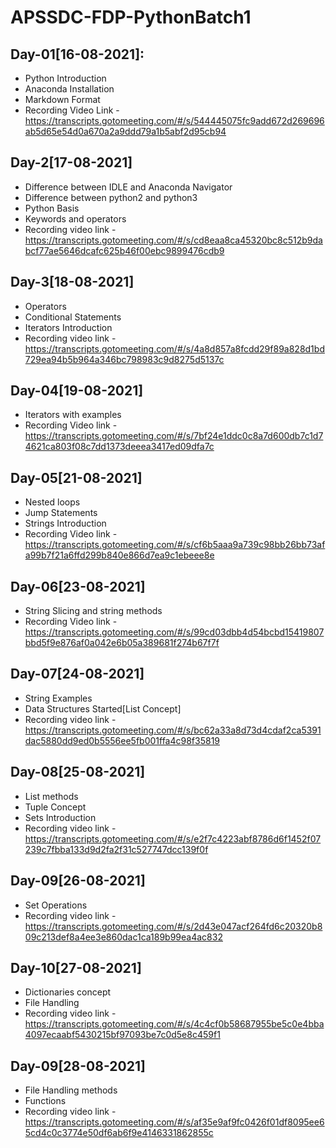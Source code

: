 # APSSDC-FDP-PythonBatch1

## Day-01[16-08-2021]:
- Python Introduction
- Anaconda Installation
- Markdown Format
- Recording Video Link - https://transcripts.gotomeeting.com/#/s/544445075fc9add672d269696ab5d65e54d0a670a2a9ddd79a1b5abf2d95cb94

## Day-2[17-08-2021]
- Difference between IDLE and Anaconda Navigator
- Difference between python2 and python3
- Python Basis
- Keywords and operators
- Recording video link - https://transcripts.gotomeeting.com/#/s/cd8eaa8ca45320bc8c512b9dabcf77ae5646dcafc625b46f00ebc9899476cdb9

## Day-3[18-08-2021]
- Operators
- Conditional Statements
- Iterators Introduction
- Recording video link - https://transcripts.gotomeeting.com/#/s/4a8d857a8fcdd29f89a828d1bd729ea94b5b964a346bc798983c9d8275d5137c

## Day-04[19-08-2021]
- Iterators with examples
- Recording Video link - https://transcripts.gotomeeting.com/#/s/7bf24e1ddc0c8a7d600db7c1d74621ca803f08c7dd1373deeea3417ed09dfa7c

## Day-05[21-08-2021]
- Nested loops
- Jump Statements
- Strings Introduction
- Recording Video link - https://transcripts.gotomeeting.com/#/s/cf6b5aaa9a739c98bb26bb73afa99b7f21a6ffd299b840e866d7ea9c1ebeee8e

## Day-06[23-08-2021]
- String Slicing and string methods
- Recording Video link - https://transcripts.gotomeeting.com/#/s/99cd03dbb4d54bcbd15419807bbd5f9e876af0a042e6b05a389681f274b67f7f

## Day-07[24-08-2021]
- String Examples
- Data Structures Started[List Concept]
- Recording video link -https://transcripts.gotomeeting.com/#/s/bc62a33a8d73d4cdaf2ca5391dac5880dd9ed0b5556ee5fb001ffa4c98f35819

## Day-08[25-08-2021]
- List methods
- Tuple Concept
- Sets Introduction
- Recording video link - https://transcripts.gotomeeting.com/#/s/e2f7c4223abf8786d6f1452f07239c7fbba133d9d2fa2f31c527747dcc139f0f

## Day-09[26-08-2021]
- Set Operations
- Recording video link - https://transcripts.gotomeeting.com/#/s/2d43e047acf264fd6c20320b809c213def8a4ee3e860dac1ca189b99ea4ac832

## Day-10[27-08-2021]
- Dictionaries concept
- File Handling
- Recording video link - https://transcripts.gotomeeting.com/#/s/4c4cf0b58687955be5c0e4bba4097ecaabf5430215bf97093be7c0d5e8c459f1

## Day-09[28-08-2021]
- File Handling methods
- Functions
- Recording video link - https://transcripts.gotomeeting.com/#/s/af35e9af9fc0426f01df8095ee65cd4c0c3774e50df6ab6f9e4146331862855c
